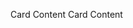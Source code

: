<docs-card title="No Link Card">Card Content</docs-card>
<docs-card title="Link Card" link="Try It Now" href="in/app/link">
  Card Content
</docs-card>
<docs-card title="Image Card" imgSrc="docs/pipeline/guides/testing/docs-card/angular.svg"></docs-card>